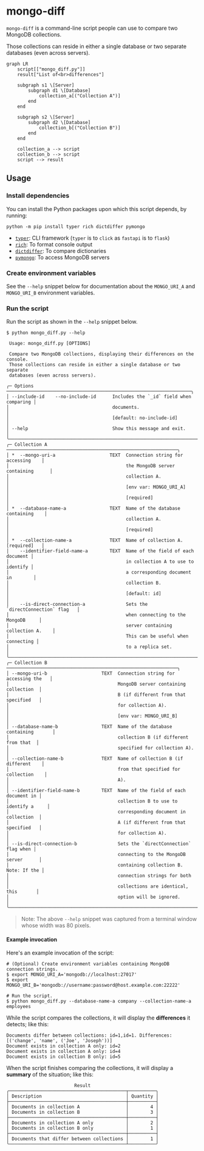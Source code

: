 # mongo-diff

`mongo-diff` is a command-line script people can use to compare two MongoDB collections.

Those collections can reside in either a single database or two separate databases (even across servers).

```mermaid
graph LR
    script[["mongo_diff.py"]]
    result["List of<br>differences"]

    subgraph s1 \[Server]
        subgraph d1 \[Database]
            collection_a[("Collection A")]
        end
    end

    subgraph s2 \[Server]
        subgraph d2 \[Database]
            collection_b[("Collection B")]
        end
    end

    collection_a --> script
    collection_b --> script
    script --> result
```

## Usage

### Install dependencies

You can install the Python packages upon which this script depends, by running:

```shell
python -m pip install typer rich dictdiffer pymongo
```

- [`typer`](https://typer.tiangolo.com/): CLI framework (`typer` is to `click` as `fastapi` is to `flask`)
- [`rich`](https://rich.readthedocs.io/en/stable/index.html): To format console output
- [`dictdiffer`](https://dictdiffer.readthedocs.io/en/latest/): To compare dictionaries
- [`pymongo`](https://pymongo.readthedocs.io/en/stable/): To access MongoDB servers

### Create environment variables

See the `--help` snippet below for documentation about the `MONGO_URI_A` and `MONGO_URI_B` environment variables.

### Run the script

Run the script as shown in the `--help` snippet below.

```console
$ python mongo_diff.py --help

 Usage: mongo_diff.py [OPTIONS]

 Compare two MongoDB collections, displaying their differences on the console.
 Those collections can reside in either a single database or two separate
 databases (even across servers).

╭─ Options ────────────────────────────────────────────────────────────────────╮
│ --include-id    --no-include-id      Includes the `_id` field when comparing │
│                                      documents.                              │
│                                      [default: no-include-id]                │
│ --help                               Show this message and exit.             │
╰──────────────────────────────────────────────────────────────────────────────╯
╭─ Collection A ───────────────────────────────────────────────────────────────╮
│ *  --mongo-uri-a                    TEXT  Connection string for accessing    │
│                                           the MongoDB server containing      │
│                                           collection A.                      │
│                                           [env var: MONGO_URI_A]             │
│                                           [required]                         │
│ *  --database-name-a                TEXT  Name of the database containing    │
│                                           collection A.                      │
│                                           [required]                         │
│ *  --collection-name-a              TEXT  Name of collection A. [required]   │
│    --identifier-field-name-a        TEXT  Name of the field of each document │
│                                           in collection A to use to identify │
│                                           a corresponding document in        │
│                                           collection B.                      │
│                                           [default: id]                      │
│    --is-direct-connection-a               Sets the `directConnection` flag   │
│                                           when connecting to the MongoDB     │
│                                           server containing collection A.    │
│                                           This can be useful when connecting │
│                                           to a replica set.                  │
╰──────────────────────────────────────────────────────────────────────────────╯
╭─ Collection B ───────────────────────────────────────────────────────────────╮
│ --mongo-uri-b                    TEXT  Connection string for accessing the   │
│                                        MongoDB server containing collection  │
│                                        B (if different from that specified   │
│                                        for collection A).                    │
│                                        [env var: MONGO_URI_B]                │
│ --database-name-b                TEXT  Name of the database containing       │
│                                        collection B (if different from that  │
│                                        specified for collection A).          │
│ --collection-name-b              TEXT  Name of collection B (if different    │
│                                        from that specified for collection    │
│                                        A).                                   │
│ --identifier-field-name-b        TEXT  Name of the field of each document in │
│                                        collection B to use to identify a     │
│                                        corresponding document in collection  │
│                                        A (if different from that specified   │
│                                        for collection A).                    │
│ --is-direct-connection-b               Sets the `directConnection` flag when │
│                                        connecting to the MongoDB server      │
│                                        containing collection B. Note: If the │
│                                        connection strings for both           │
│                                        collections are identical, this       │
│                                        option will be ignored.               │
╰──────────────────────────────────────────────────────────────────────────────╯
```

> Note: The above `--help` snippet was captured from a terminal window whose width was 80 pixels.

#### Example invocation

Here's an example invocation of the script:

```console
# (Optional) Create environment variables containing MongoDB connection strings.  
$ export MONGO_URI_A='mongodb://localhost:27017'
$ export MONGO_URI_B='mongodb://username:password@host.example.com:22222'

# Run the script.
$ python mongo_diff.py --database-name-a company --collection-name-a employees
```

While the script compares the collections, it will display the **differences** it detects; like this:

```console
Documents differ between collections: id=1,id=1. Differences: [('change', 'name', ('Joe', 'Joseph'))]
Document exists in collection A only: id=2
Document exists in collection A only: id=4
Document exists in collection B only: id=5
```

When the script finishes comparing the collections, it will display a **summary** of the situation; like this:

```console
                         Result                         
╭───────────────────────────────────────────┬──────────╮
│ Description                               │ Quantity │
├───────────────────────────────────────────┼──────────┤
│ Documents in collection A                 │        4 │
│ Documents in collection B                 │        3 │
├───────────────────────────────────────────┼──────────┤
│ Documents in collection A only            │        2 │
│ Documents in collection B only            │        1 │
├───────────────────────────────────────────┼──────────┤
│ Documents that differ between collections │        1 │
╰───────────────────────────────────────────┴──────────╯
```
